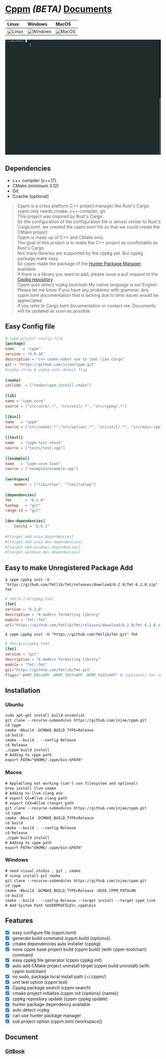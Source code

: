 

[Cppm](https://injae.github.io/cppm/) ***(BETA)*** [Documents](https://injae.github.io/cppm/)
========
|Linux|Windows|MacOS|
|:----|:------|:----|
![Linux](https://github.com/injae/cppm/workflows/Linux/badge.svg) | ![Windows](https://github.com/injae/cppm/workflows/Windows/badge.svg) | ![MacOS](https://github.com/injae/cppm/workflows/MacOS/badge.svg) |

![](cppm_demo.gif)

## Dependencies
- c++ compiler (c++17)
- CMake (minimum 3.12)
- Git
- Ccache (optional)

> Cppm is a cross platform C++ project manager like Rust's Cargo.   
> cppm only needs cmake, c++-compiler, git.  
> This project was inspired by Rust's Cargo.  
> So the configuration of the configuration file is almost similar to Rust's Cargo.toml.
> we created the cppm.toml file so that we could create the CMake project.   
> Cppm is made up of C++ and CMake only.   
> The goal of this project is to make the C++ project as comfortable as Rust's Cargo.  
> Not many libraries are supported by the cppkg yet. But cppkg package make easy  
> So cppm made the package of the [Hunter Package Manager](https://github.com/ruslo/hunter) available.   
> If there is a library you want to add, please issue a pull request to the [Cppkg repository](https://github.com/injae/cppkg)  
> Cppm auto detect vcpkg toolchain
> My native language is not English. Please let me know if you have any problems with grammar.
> Any cppm.toml documentation that is lacking due to time issues would be appreciated   
> if you refer to Cargo.toml documentation or contact me. Documents will be updated as soon as possible.  

## Easy Config file
```toml
# cppm project config file
[package]
name    = "cppm"
version = "0.0.10"
description = "c++ cmake maker use to toml like Cargo"
git = "https://github.com/injae/cppm.git"
#vcpkg =true # vcpkg auto detect flag

[cmake]
include  = ["cmake/cppm_install.cmake"]

[lib]
name = "cppm-core"
source = ["src/core/.*", "src/util/.*", "src/cppkg/.*"]

[[bin]]
name   = "cppm"
source = ["src/cmake/.*","src/option/.*", "src/util/.*", "src/main.cpp"]

[[test]]
name   = "cppm-test-check"
source = ["tests/test.cpp"]

[[example]]
name   = "cppm-core-load"
source = ["examples/example.cpp"]

[workspace]
    member = ["libs/nlpo", "libs/tomlpp"]

[dependencies]
fmt      = "6.2.0"
hashpp   = "git"
range-v3 = "git"

[dev-dependencies]
    Catch2 = "2.9.1"

#[target.x64-unix.dependencies]
#[target.x64-unix.dev-dependencies]
#[target.x64-windows.dependencies]
#[target.windows.dev-dependencies]
```

## Easy to make Unregistered Package Add
```console
$ cppm cppkg init -U "https://github.com/fmtlib/fmt/releases/download/6.2.0/fmt-6.2.0.zip" fmt
```
```toml
# fmt/6.2.0/cppkg.toml
[fmt]
version = "6.2.0"
description = "A modern formatting library"
module = "fmt::fmt"
url="https://github.com/fmtlib/fmt/releases/download/6.2.0/fmt-6.2.0.zip"
```

```console
$ cppm cppkg init -U "https://github.com/fmtlib/fmt.git" fmt
```
```toml
# fmt/git/cppkg.toml
[fmt]
version = "git"
description = "A modern formatting library"
module = "fmt::fmt"
git="https://github.com/fmtlib/fmt.git"
flags="-DFMT_DOC=OFF -DFMT_TEST=OFF -DFMT_FUZZ=OFF" # (optional) for cmake build fast flags
```

## Installation
### Ubuntu
```console
sudo apt-get install build-essential
git clone --recurse-submodules https://github.com/injae/cppm.git
cd cppm
cmake -Bbuild -DCMAKE_BUILD_TYPE=Release
cd build
cmake --build . --config Release
cd Release
./cppm build install
# Adding to cppm path
export PATH="$HOME/.cppm/bin:$PATH"
```


### Macos
```console
# AppleClang not working (can't use filesystem and optional)
brew install llvm cmake
# Adding to llvm clang env
# export CC=#llvm clang path
# export CXX=#llvm clang++ path 
git clone --recurse-submodules https://github.com/injae/cppm.git
cd cppm
cmake -Bbuild -DCMAKE_BUILD_TYPE=Release
cd build
cmake --build . --config Release
cd Release
./cppm build install
# Adding to cppm path
export PATH="$HOME/.cppm/bin:$PATH"
```
### Windows
```console
# need visual studio , git , cmake
# scoop install git cmake
git clone --recurse-submodules https://github.com/injae/cppm.git
cd cppm
cmake -Bbuild -DCMAKE_BUILD_TYPE=Release -DUSE_CPPM_PATH=ON
cd build
cmake --build . --config Release --target install --target cppm_link
# Add System Path %USERPROFILE%\.cppm\bin
```

## Features
- [x] easy configure file (cppm.toml)
- [x] generate build command (cppm build {options})
- [x] cmake dependencies auto installer (cppkg)
- [x] none cppm base project build (cppm build) (with cppm-toolchain) command
- [x] easy cppkg file generator (cppm cppkg init)
- [x] auto add CMake project uninstall target (cppm build uninstall) (with cppm-toolchain)
- [x] no sudo, package local install path (~/.cppm/)
- [x] unit test option (cppm test)
- [x] Cppkg package search (cppm search)
- [x] cmake project initialize (cppm init {options} {name})
- [x] cppkg repository update (cppm cppkg update)
- [x] hunter package dependency available 
- [x] auto detect vcpkg
- [x] can use hunter package manager 
- [x] sub project option (cppm.toml [workspace])

## Document
### [GitBook](https://injae.github.io/cppm/)
